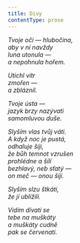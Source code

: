 ```yaml
---
title: Divy
contentType: prose
---
```


_Tvoje oči — hlubočina,  
aby v ní navždy  
luna utonula —  
a nepohnula hořem._

_Utichl vítr  
zmořen —  
a zbláznil._

_Tvoje ústa —  
jazyk brzy nazývati  
samomluvou duše._

_Slyším vlas tvůj váti.  
A když noc je pustá,  
odhaluje šíji,  
že bůh temnot vzrušen  
prohlédne a šílí  
bezhlavý, neb sťatý —  
on meč — onou šíjí._

_Slyším slzu štkáti,  
že jí ublížili._

_Vidím dívati se  
tebe na muškáty  
a muškáty cudně  
pak se červenati._
